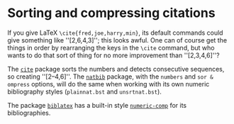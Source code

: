 # Sorting and compressing citations

If you give LaTeX
`\cite{fred,joe,harry,min}`, its default commands could give
something like ''[2,6,4,3]'';
this looks awful.  One can of course get the things in order by
rearranging the keys in the `\cite` command, but who wants to do
that sort of thing for no more improvement than ''[2,3,4,6]''?

The [`cite`](http://ctan.org/pkg/cite) package sorts the numbers and detects consecutive
sequences, so creating ''[2&ndash;4,6]''.  The [`natbib`](http://ctan.org/pkg/natbib) package,
with the `numbers` and `sor & ompress` options, will
do the same when working with its own numeric bibliography styles
(`plainnat.bst` and `unsrtnat.bst`).

The package [`biblatex`](http://ctan.org/pkg/biblatex) has a built-in style
[`numeric-comp`](http://ctan.org/pkg/numeric-comp) for its bibliographies.

